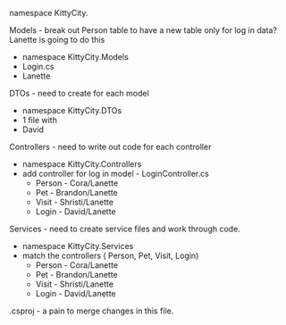 namespace KittyCity.

Models - break out Person table to have a new table only for log in data? Lanette is going to do this
  - namespace KittyCity.Models
  - Login.cs
  - Lanette


DTOs - need to create for each model
  - namespace KittyCity.DTOs
  - 1 file with
  - David

Controllers - need to write out code for each controller
 - namespace KittyCity.Controllers
 - add controller for log in model - LoginController.cs
	- Person - Cora/Lanette
	- Pet - Brandon/Lanette
	- Visit - Shristi/Lanette
	- Login - David/Lanette


Services - need to create service files and work through code.
  - namespace KittyCity.Services
  - match the controllers ( Person, Pet, Visit, Login)
	- Person - Cora/Lanette
	- Pet - Brandon/Lanette
	- Visit - Shristi/Lanette
	- Login - David/Lanette

.csproj - a pain to merge changes in this file.
